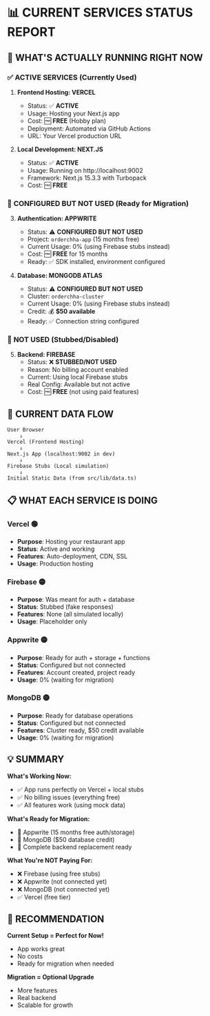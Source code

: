 # 📊 CURRENT SERVICES STATUS REPORT

## 🎯 **WHAT'S ACTUALLY RUNNING RIGHT NOW**

### ✅ **ACTIVE SERVICES (Currently Used)**

1. **Frontend Hosting: VERCEL**
   - Status: ✅ **ACTIVE** 
   - Usage: Hosting your Next.js app
   - Cost: 🆓 **FREE** (Hobby plan)
   - Deployment: Automated via GitHub Actions
   - URL: Your Vercel production URL

2. **Local Development: NEXT.JS**
   - Status: ✅ **ACTIVE**
   - Usage: Running on http://localhost:9002
   - Framework: Next.js 15.3.3 with Turbopack
   - Cost: 🆓 **FREE**

### 🔧 **CONFIGURED BUT NOT USED (Ready for Migration)**

3. **Authentication: APPWRITE**
   - Status: ⚠️ **CONFIGURED BUT NOT USED**
   - Project: `orderchha-app` (15 months free)
   - Current Usage: 0% (using Firebase stubs instead)
   - Cost: 🆓 **FREE** for 15 months
   - Ready: ✅ SDK installed, environment configured

4. **Database: MONGODB ATLAS**
   - Status: ⚠️ **CONFIGURED BUT NOT USED**  
   - Cluster: `orderchha-cluster`
   - Current Usage: 0% (using Firebase stubs instead)
   - Credit: 💰 **$50 available**
   - Ready: ✅ Connection string configured

### 🚫 **NOT USED (Stubbed/Disabled)**

5. **Backend: FIREBASE**
   - Status: ❌ **STUBBED/NOT USED**
   - Reason: No billing account enabled
   - Current: Using local Firebase stubs
   - Real Config: Available but not active
   - Cost: 🆓 **FREE** (not using paid features)

## 🔄 **CURRENT DATA FLOW**

```
User Browser
    ↓
Vercel (Frontend Hosting)
    ↓  
Next.js App (localhost:9002 in dev)
    ↓
Firebase Stubs (Local simulation)
    ↓
Initial Static Data (from src/lib/data.ts)
```

## 📋 **WHAT EACH SERVICE IS DOING**

### **Vercel** 🟢
- **Purpose**: Hosting your restaurant app
- **Status**: Active and working
- **Features**: Auto-deployment, CDN, SSL
- **Usage**: Production hosting

### **Firebase** 🟡  
- **Purpose**: Was meant for auth + database
- **Status**: Stubbed (fake responses)
- **Features**: None (all simulated locally)
- **Usage**: Placeholder only

### **Appwrite** 🟡
- **Purpose**: Ready for auth + storage + functions
- **Status**: Configured but not connected
- **Features**: Account created, project ready
- **Usage**: 0% (waiting for migration)

### **MongoDB** 🟡
- **Purpose**: Ready for database operations
- **Status**: Configured but not connected  
- **Features**: Cluster ready, $50 credit available
- **Usage**: 0% (waiting for migration)

## 💡 **SUMMARY**

**What's Working Now:**
- ✅ App runs perfectly on Vercel + local stubs
- ✅ No billing issues (everything free)
- ✅ All features work (using mock data)

**What's Ready for Migration:**  
- 🔄 Appwrite (15 months free auth/storage)
- 🔄 MongoDB ($50 database credit)
- 🔄 Complete backend replacement ready

**What You're NOT Paying For:**
- ❌ Firebase (using free stubs)
- ❌ Appwrite (not connected yet)  
- ❌ MongoDB (not connected yet)
- ✅ Vercel (free tier)

## 🎯 **RECOMMENDATION**

**Current Setup = Perfect for Now!**
- App works great
- No costs
- Ready for migration when needed

**Migration = Optional Upgrade**
- More features
- Real backend
- Scalable for growth
